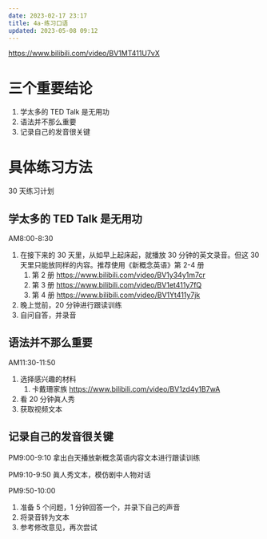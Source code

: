 ```yaml
---
date: 2023-02-17 23:17
title: 4a-练习口语
updated: 2023-05-08 09:12
---
```


https://www.bilibili.com/video/BV1MT411U7vX

# 三个重要结论

1. 学太多的 TED Talk 是无用功
2. 语法并不那么重要
3. 记录自己的发音很关键

# 具体练习方法

30 天练习计划

## 学太多的 TED Talk 是无用功

AM8:00-8:30

1. 在接下来的 30 天里，从如早上起床起，就播放 30 分钟的英文录音。但这 30 天里只能放同样的内容。推荐使用《新概念英语》第 2-4 册
   1. 第 2 册 https://www.bilibili.com/video/BV1y34y1m7cr
   2. 第 3 册 https://www.bilibili.com/video/BV1et411y7fQ
   3. 第 4 册 https://www.bilibili.com/video/BV1Yt411y7jk
2. 晚上觉前，20 分钟进行跟读训练
3. 自问自答，并录音

## 语法并不那么重要

AM11:30-11:50

1. 选择感兴趣的材料
   1. 卡戴珊家族 https://www.bilibili.com/video/BV1zd4y1B7wA
2. 看 20 分钟眞人秀
3. 获取视频文本

## 记录自己的发音很关键

PM9:00-9:10
拿出白天播放新概念英语内容文本进行跟读训练

PM9:10-9:50
眞人秀文本，模仿剧中人物对话

PM9:50-10:00

1. 准备 5 个问题，1 分钟回答一个，并录下自己的声音
2. 将录音转为文本
3. 参考修改意见，再次尝试